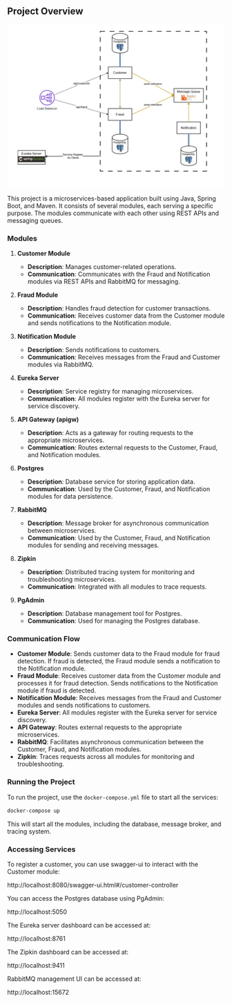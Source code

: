 ## Project Overview

![img.png](img.png)

This project is a microservices-based application built using Java, Spring Boot, and Maven. It consists of several modules, each serving a specific purpose. The modules communicate with each other using REST APIs and messaging queues.

### Modules

1. **Customer Module**
    - **Description**: Manages customer-related operations.
    - **Communication**: Communicates with the Fraud and Notification modules via REST APIs and RabbitMQ for messaging.

2. **Fraud Module**
    - **Description**: Handles fraud detection for customer transactions.
    - **Communication**: Receives customer data from the Customer module and sends notifications to the Notification module.

3. **Notification Module**
    - **Description**: Sends notifications to customers.
    - **Communication**: Receives messages from the Fraud and Customer modules via RabbitMQ.

4. **Eureka Server**
    - **Description**: Service registry for managing microservices.
    - **Communication**: All modules register with the Eureka server for service discovery.

5. **API Gateway (apigw)**
    - **Description**: Acts as a gateway for routing requests to the appropriate microservices.
    - **Communication**: Routes external requests to the Customer, Fraud, and Notification modules.

6. **Postgres**
    - **Description**: Database service for storing application data.
    - **Communication**: Used by the Customer, Fraud, and Notification modules for data persistence.

7. **RabbitMQ**
    - **Description**: Message broker for asynchronous communication between microservices.
    - **Communication**: Used by the Customer, Fraud, and Notification modules for sending and receiving messages.

8. **Zipkin**
    - **Description**: Distributed tracing system for monitoring and troubleshooting microservices.
    - **Communication**: Integrated with all modules to trace requests.

9. **PgAdmin**
    - **Description**: Database management tool for Postgres.
    - **Communication**: Used for managing the Postgres database.

### Communication Flow

- **Customer Module**: Sends customer data to the Fraud module for fraud detection. If fraud is detected, the Fraud module sends a notification to the Notification module.
- **Fraud Module**: Receives customer data from the Customer module and processes it for fraud detection. Sends notifications to the Notification module if fraud is detected.
- **Notification Module**: Receives messages from the Fraud and Customer modules and sends notifications to customers.
- **Eureka Server**: All modules register with the Eureka server for service discovery.
- **API Gateway**: Routes external requests to the appropriate microservices.
- **RabbitMQ**: Facilitates asynchronous communication between the Customer, Fraud, and Notification modules.
- **Zipkin**: Traces requests across all modules for monitoring and troubleshooting.

### Running the Project

To run the project, use the `docker-compose.yml` file to start all the services:

```sh
docker-compose up
```

This will start all the modules, including the database, message broker, and tracing system.

### Accessing Services

To register a customer, you can use swagger-ui to interact with the Customer module:

http://localhost:8080/swagger-ui.html#/customer-controller

You can access the Postgres database using PgAdmin:

http://localhost:5050

The Eureka server dashboard can be accessed at:

http://localhost:8761

The Zipkin dashboard can be accessed at:

http://localhost:9411

RabbitMQ management UI can be accessed at:

http://localhost:15672